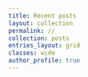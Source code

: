 ```yaml
---
title: Recent posts
layout: collection
permalink: //
collection: posts
entries_layout: grid
classes: wide
author_profile: true
---
```


